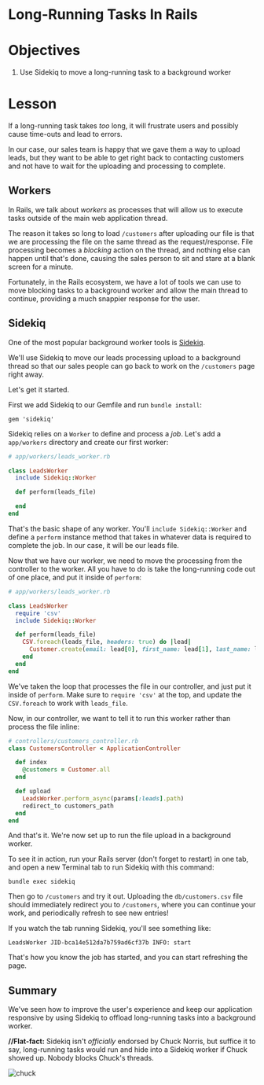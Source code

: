 # Long-Running Tasks In Rails

# Objectives

1. Use Sidekiq to move a long-running task to a background worker

# Lesson

If a long-running task takes *too* long, it will frustrate users and
possibly cause time-outs and lead to errors.

In our case, our sales team is happy that we gave them a way to upload
leads, but they want to be able to get right back to contacting
customers and not have to wait for the uploading and processing to
complete.

## Workers

In Rails, we talk about *workers* as processes that will allow us to
execute tasks outside of the main web application thread.

The reason it takes so long to load `/customers` after uploading our
file is that we are processing the file on the same thread as the
request/response. File processing becomes a *blocking* action on the
thread, and nothing else can happen until that's done, causing the sales
person to sit and stare at a blank screen for a minute.

Fortunately, in the Rails ecosystem, we have a lot of tools we can use
to move blocking tasks to a background worker and allow the main
thread to continue, providing a much snappier response for the user.

## Sidekiq

One of the most popular background worker tools is [Sidekiq](https://github.com/mperham/sidekiq).

We'll use Sidekiq to move our leads processing upload to a background
thread so that our sales people can go back to work on the `/customers`
page right away.

Let's get it started.

First we add Sidekiq to our Gemfile and run `bundle install`:

```
gem 'sidekiq'
```

Sidekiq relies on a `Worker` to define and process a *job*. Let's add a
`app/workers` directory and create our first worker:

```ruby
# app/workers/leads_worker.rb

class LeadsWorker
  include Sidekiq::Worker

  def perform(leads_file)

  end
end
```

That's the basic shape of any worker. You'll `include Sidekiq::Worker`
and define a `perform` instance method that takes in whatever data is
required to complete the job. In our case, it will be our leads file.

Now that we have our worker, we need to move the processing from the
controller to the worker. All you have to do is take the long-running
code out of one place, and put it inside of `perform`:

```ruby
# app/workers/leads_worker.rb

class LeadsWorker
  require 'csv'
  include Sidekiq::Worker

  def perform(leads_file)
    CSV.foreach(leads_file, headers: true) do |lead|
      Customer.create(email: lead[0], first_name: lead[1], last_name: lead[2])
    end
  end
end
```

We've taken the loop that processes the file in our controller, and just
put it inside of `perform`. Make sure to `require 'csv'` at the top, and
update the `CSV.foreach` to work with `leads_file`.

Now, in our controller, we want to tell it to run this worker rather
than process the file inline:

```ruby
# controllers/customers_controller.rb
class CustomersController < ApplicationController

  def index
    @customers = Customer.all
  end

  def upload
    LeadsWorker.perform_async(params[:leads].path)
    redirect_to customers_path
  end
end
```

And that's it. We're now set up to run the file upload in a background
worker.

To see it in action, run your Rails server (don't forget to restart) in
one tab, and open a new Terminal tab to run Sidekiq with this command:

`bundle exec sidekiq`

Then go to `/customers` and try it out. Uploading the `db/customers.csv` file should
immediately redirect you to `/customers`, where you can continue your
work, and periodically refresh to see new entries!

If you watch the tab running Sidekiq, you'll see something like:

`LeadsWorker JID-bca14e512da7b759ad6cf37b INFO: start`

That's how you know the job has started, and you can start refreshing
the page.

## Summary

We've seen how to improve the user's experience and keep our application
responsive by using Sidekiq to offload long-running tasks into a
background worker.

**//Flat-fact:** Sidekiq isn't *officially* endorsed by Chuck Norris,
but suffice it to say, long-running tasks would run and hide
into a Sidekiq worker if Chuck showed up. Nobody blocks Chuck's threads.

![chuck](http://i.giphy.com/SyzIHPW8oMdnW.gif)
